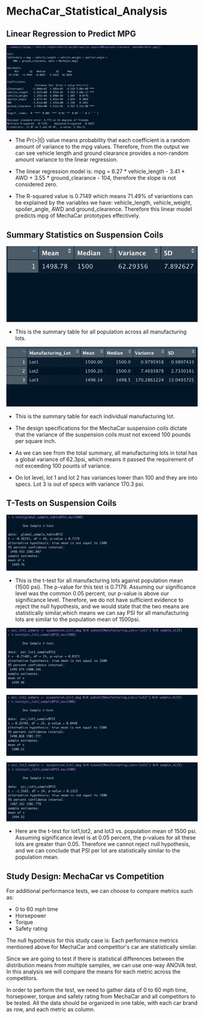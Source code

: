 # MechaCar_Statistical_Analysis
## Linear Regression to Predict MPG
![linear regression](https://github.com/yangya19/MechaCar_Statistical_Analysis/blob/main/Resources/linear%20regression%20output.png)
* The Pr(>|t|) value means probability that each coefficient is a random amount of variance to the mpg values. Therefore, from the output we can see vehicle length and ground clearance provides a non-random amount variance to the linear regression. 

* The linear regression model is: mpg = 6.27 * vehicle_length - 3.41 * AWD + 3.55 * ground_clearance - 104, therefore the slope is not considered zero. 


* The R-squared value is 0.7149 which means 71.49% of variantions can be explained by the variables we have: vehicle_length, vehicle_weight, spoiler_angle, AWD and ground_clearence. Therefore this linear model predicts mpg of MechaCar prototypes effectively.

## Summary Statistics on Suspension Coils
![total summary](https://github.com/yangya19/MechaCar_Statistical_Analysis/blob/main/Resources/total%20summary.png)

* This is the summary table for all population across all manufacturing lots.

![lot summary](https://github.com/yangya19/MechaCar_Statistical_Analysis/blob/main/Resources/lot%20summary.png)

* This is the summary table for each individual manufacturing lot.


* The design specifications for the MechaCar suspension coils dictate that the variance of the suspension coils must not exceed 100 pounds per square inch.

* As we can see from the total summary, all manufacturing lots in total has a global variance of 62.3psi, which means it passed the requirement of not exceeding 100 pounts of variance.

* On lot level, lot 1 and lot 2 has variances lower than 100 and they are into specs. Lot 3 is out of specs with variance 170.3 psi.

## T-Tests on Suspension Coils
![t-test global](https://github.com/yangya19/MechaCar_Statistical_Analysis/blob/main/Resources/global%20t-test.png)
* This is the t-test for all manufacturing lots against population mean (1500 psi). The p-value for this test is 0.7179. Assuming our significance level was the common 0.05 percent, our p-value is above our significance level. Therefore, we do not have sufficient evidence to reject the null hypothesis, and we would state that the two means are statistically similar,which means we can say PSI for all manufacturing lots are similar to the population mean of 1500psi.

![t-test lot1](https://github.com/yangya19/MechaCar_Statistical_Analysis/blob/main/Resources/lot1%20t-test.png)

![t-test lot2](https://github.com/yangya19/MechaCar_Statistical_Analysis/blob/main/Resources/lot2%20t-test.png)

![t-test lot3](https://github.com/yangya19/MechaCar_Statistical_Analysis/blob/main/Resources/lot3%20t-test.png)
* Here are the t-test for lot1,lot2, and lot3 vs. population mean of 1500 psi. Assuming significance level is at 0.05 percent, the p-values for all these lots are greater than 0.05. Therefore we cannot reject null hypothesis, and we can conclude that PSI per lot are statistically similar to the population mean.

## Study Design: MechaCar vs Competition
For additional performance tests, we can choose to compare metrics such as:

* 0 to 60 mph time
* Horsepower
* Torque
* Safety rating

The null hypothesis for this study case is: Each performance metrics mentioned above for MechaCar and competitor's car are statistically similar.

Since we are going to test if there is statistical differences between the distribution means from multiple samples, we can use one-way ANOVA test. In this analysis we will compare the means for each metric across the competitors.

In order to perform the test, we need to gather data of 0 to 60 mph time, horsepower, torque and safety rating from MechaCar and all competitors to be tested. All the data should be organized in one table, with each car brand as row, and each metric as column. 



